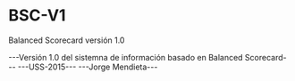 # BSC-V1
Balanced Scorecard versión 1.0

---Versión 1.0 del sistemna de información basado en Balanced Scorecard---
---USS-2015---
---Jorge Mendieta---
